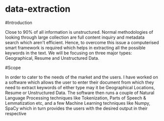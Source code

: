 # data-extraction

#Introduction

Close to 90% of all information is unstructured. Normal methodologies of looking through large collection are full content inquiry and metadata search which aren't efficient. Hence, to overcome this issue a computerised smart framework is required which helps in extracting all the possible keywords in the text. We will be focusing on three major types: Geographical, Resume and Unstructured Data.

#Scope

In order to cater to the needs of the market and the users. I have worked on a software which allows the user to enter their document from which they need to extract keywords of either type may it be Geographical Locations, Resume or Unstructured Data. The software then runs a couple of Natural Language Processing techniques like Tokenization, Parts of Speech & Lemmatization etc, and a few Machine Learning techniques like Numpy, SpaCy which in turn provides the users with the desired output in their respective
